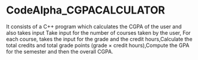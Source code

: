 # CodeAlpha_CGPACALCULATOR
It consists of a C++ program which calculates the CGPA of the user and also takes input Take input for the number of courses taken by the user, For each course, takes the input for  the grade and the credit hours,Calculate the total credits and total grade points (grade × credit hours),Compute the GPA for the semester and then the overall CGPA.
